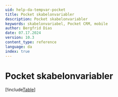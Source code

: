 ```yaml
---
uid: help-da-tempvar-pocket
title: Pocket skabelonvariabler
description: Pocket skabelonvariabler
keywords: skabelonvariabel, Pocket CRM, mobile
author: Bergfrid Dias
date: 07.17.2024
version: 10.3
content_type: reference
language: da
index: true
---
```


# Pocket skabelonvariabler

[!include[Table](../../../../../common/includes/variable/table-pocket.md)]
